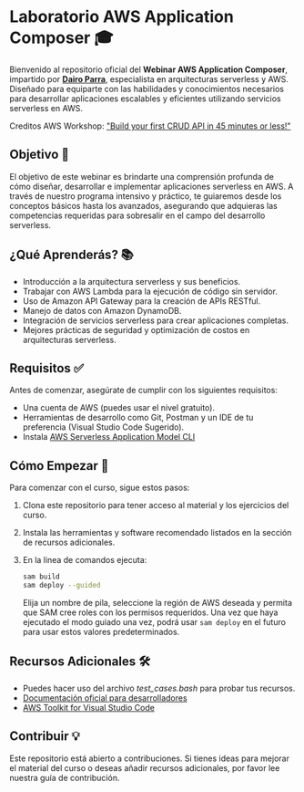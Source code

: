 # Laboratorio AWS Application Composer 🎓

<!-- markdownlint-disable MD033 -->

Bienvenido al repositorio oficial del **Webinar AWS Application Composer**, impartido por **[Dairo Parra](https://www.linkedin.com/in/dairo-parra/)**, especialista en arquitecturas serverless y AWS. Diseñado para equiparte con las habilidades y conocimientos necesarios para desarrollar aplicaciones escalables y eficientes utilizando servicios serverless en AWS.

Creditos AWS Workshop: ["Build your first CRUD API in 45 minutes or less!"]([https://aws.amazon.com/cli/](https://catalog.us-east-1.prod.workshops.aws/workshops/2c8321cb-812c-45a9-927d-206eea3a500f/en-US))

## Objetivo 🎯

El objetivo de este webinar es brindarte una comprensión profunda de cómo diseñar, desarrollar e implementar aplicaciones serverless en AWS. A través de nuestro programa intensivo y práctico, te guiaremos desde los conceptos básicos hasta los avanzados, asegurando que adquieras las competencias requeridas para sobresalir en el campo del desarrollo serverless.

## ¿Qué Aprenderás? 📚

- Introducción a la arquitectura serverless y sus beneficios.
- Trabajar con AWS Lambda para la ejecución de código sin servidor.
- Uso de Amazon API Gateway para la creación de APIs RESTful.
- Manejo de datos con Amazon DynamoDB.
- Integración de servicios serverless para crear aplicaciones completas.
- Mejores prácticas de seguridad y optimización de costos en arquitecturas serverless.

## Requisitos ✅

Antes de comenzar, asegúrate de cumplir con los siguientes requisitos:

- Una cuenta de AWS (puedes usar el nivel gratuito).
- Herramientas de desarrollo como Git, Postman y un IDE de tu preferencia (Visual Studio Code Sugerido).
- Instala [AWS Serverless Application Model CLI](https://aws.amazon.com/cli/)

## Cómo Empezar 🚀

Para comenzar con el curso, sigue estos pasos:

1. Clona este repositorio para tener acceso al material y los ejercicios del curso.
2. Instala las herramientas y software recomendado listados en la sección de recursos adicionales.
3. En la linea de comandos ejecuta:

    ```bash
    sam build
    sam deploy --guided
    ```

    Elija un nombre de pila, seleccione la región de AWS deseada y permita que SAM cree roles con los permisos requeridos. Una vez que haya ejecutado el modo guiado una vez, podrá usar ```sam deploy``` en el futuro para usar estos valores predeterminados.

## Recursos Adicionales 🛠️

- Puedes hacer uso del archivo *test_cases.bash* para probar tus recursos.
- [Documentación oficial para desarrolladores](https://docs.aws.amazon.com/application-composer/latest/dg/what-is-composer.html)
- [AWS Toolkit for Visual Studio Code](https://marketplace.visualstudio.com/items?itemName=AmazonWebServices.aws-toolkit-vscode)


## Contribuir 💡

Este repositorio está abierto a contribuciones. Si tienes ideas para mejorar el material del curso o deseas añadir recursos adicionales, por favor lee nuestra guía de contribución.
